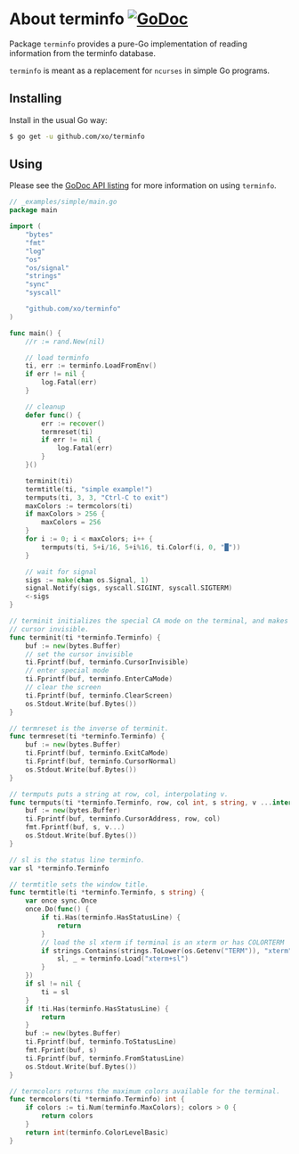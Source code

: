 # About terminfo [![GoDoc][1]][2]

Package `terminfo` provides a pure-Go implementation of reading information
from the terminfo database.

`terminfo` is meant as a replacement for `ncurses` in simple Go programs.

## Installing

Install in the usual Go way:

```sh
$ go get -u github.com/xo/terminfo
```

## Using

Please see the [GoDoc API listing][2] for more information on using `terminfo`.

```go
// _examples/simple/main.go
package main

import (
	"bytes"
	"fmt"
	"log"
	"os"
	"os/signal"
	"strings"
	"sync"
	"syscall"

	"github.com/xo/terminfo"
)

func main() {
	//r := rand.New(nil)

	// load terminfo
	ti, err := terminfo.LoadFromEnv()
	if err != nil {
		log.Fatal(err)
	}

	// cleanup
	defer func() {
		err := recover()
		termreset(ti)
		if err != nil {
			log.Fatal(err)
		}
	}()

	terminit(ti)
	termtitle(ti, "simple example!")
	termputs(ti, 3, 3, "Ctrl-C to exit")
	maxColors := termcolors(ti)
	if maxColors > 256 {
		maxColors = 256
	}
	for i := 0; i < maxColors; i++ {
		termputs(ti, 5+i/16, 5+i%16, ti.Colorf(i, 0, "█"))
	}

	// wait for signal
	sigs := make(chan os.Signal, 1)
	signal.Notify(sigs, syscall.SIGINT, syscall.SIGTERM)
	<-sigs
}

// terminit initializes the special CA mode on the terminal, and makes the
// cursor invisible.
func terminit(ti *terminfo.Terminfo) {
	buf := new(bytes.Buffer)
	// set the cursor invisible
	ti.Fprintf(buf, terminfo.CursorInvisible)
	// enter special mode
	ti.Fprintf(buf, terminfo.EnterCaMode)
	// clear the screen
	ti.Fprintf(buf, terminfo.ClearScreen)
	os.Stdout.Write(buf.Bytes())
}

// termreset is the inverse of terminit.
func termreset(ti *terminfo.Terminfo) {
	buf := new(bytes.Buffer)
	ti.Fprintf(buf, terminfo.ExitCaMode)
	ti.Fprintf(buf, terminfo.CursorNormal)
	os.Stdout.Write(buf.Bytes())
}

// termputs puts a string at row, col, interpolating v.
func termputs(ti *terminfo.Terminfo, row, col int, s string, v ...interface{}) {
	buf := new(bytes.Buffer)
	ti.Fprintf(buf, terminfo.CursorAddress, row, col)
	fmt.Fprintf(buf, s, v...)
	os.Stdout.Write(buf.Bytes())
}

// sl is the status line terminfo.
var sl *terminfo.Terminfo

// termtitle sets the window title.
func termtitle(ti *terminfo.Terminfo, s string) {
	var once sync.Once
	once.Do(func() {
		if ti.Has(terminfo.HasStatusLine) {
			return
		}
		// load the sl xterm if terminal is an xterm or has COLORTERM
		if strings.Contains(strings.ToLower(os.Getenv("TERM")), "xterm") || os.Getenv("COLORTERM") == "truecolor" {
			sl, _ = terminfo.Load("xterm+sl")
		}
	})
	if sl != nil {
		ti = sl
	}
	if !ti.Has(terminfo.HasStatusLine) {
		return
	}
	buf := new(bytes.Buffer)
	ti.Fprintf(buf, terminfo.ToStatusLine)
	fmt.Fprint(buf, s)
	ti.Fprintf(buf, terminfo.FromStatusLine)
	os.Stdout.Write(buf.Bytes())
}

// termcolors returns the maximum colors available for the terminal.
func termcolors(ti *terminfo.Terminfo) int {
	if colors := ti.Num(terminfo.MaxColors); colors > 0 {
		return colors
	}
	return int(terminfo.ColorLevelBasic)
}
```

[1]: https://godoc.org/github.com/xo/terminfo?status.svg
[2]: https://godoc.org/github.com/xo/terminfo
